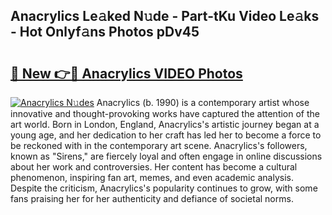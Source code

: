 ## Anacrylics Le𝚊ked N𝚞de - Part-tKu Video Le𝚊ks - Hot Onlyf𝚊ns Photos pDv45

# <h2><a href="http://ac13566.deff.icu/?id=Anacrylics">🔗 New 👉🔴 Anacrylics VIDEO Photos</a></h2>

[![Anacrylics N𝚞des](https://i.imgur.com/rIISA9y.gif)](http://ac13566.deff.icu/?id=Anacrylics)
Anacrylics (b. 1990) is a contemporary artist whose innovative and thought-provoking works have captured the attention of the art world. Born in London, England, Anacrylics's artistic journey began at a young age, and her dedication to her craft has led her to become a force to be reckoned with in the contemporary art scene. Anacrylics's followers, known as "Sirens," are fiercely loyal and often engage in online discussions about her work and controversies. Her content has become a cultural phenomenon, inspiring fan art, memes, and even academic analysis. Despite the criticism, Anacrylics's popularity continues to grow, with some fans praising her for her authenticity and defiance of societal norms.
